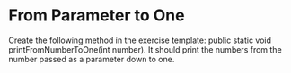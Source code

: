 
# From Parameter to One

Create the following method in the exercise template: public static void printFromNumberToOne(int number). It should print the numbers from the number passed as a parameter down to one. 
